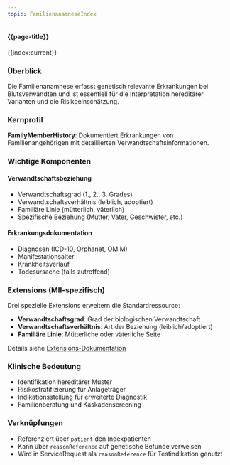 ```yaml
---
topic: FamilienanamneseIndex
---
```


#### {{page-title}}

{{index:current}}

### Überblick

Die Familienanamnese erfasst genetisch relevante Erkrankungen bei Blutsverwandten und ist essentiell für die Interpretation hereditärer Varianten und die Risikoeinschätzung.

### Kernprofil

**FamilyMemberHistory**: Dokumentiert Erkrankungen von Familienangehörigen mit detaillierten Verwandtschaftsinformationen.

### Wichtige Komponenten

#### Verwandtschaftsbeziehung
- Verwandtschaftsgrad (1., 2., 3. Grades)
- Verwandtschaftsverhältnis (leiblich, adoptiert)
- Familiäre Linie (mütterlich, väterlich)
- Spezifische Beziehung (Mutter, Vater, Geschwister, etc.)

#### Erkrankungsdokumentation
- Diagnosen (ICD-10, Orphanet, OMIM)
- Manifestationsalter
- Krankheitsverlauf
- Todesursache (falls zutreffend)

### Extensions (MII-spezifisch)

Drei spezielle Extensions erweitern die Standardressource:
- **Verwandtschaftsgrad**: Grad der biologischen Verwandtschaft
- **Verwandtschaftsverhältnis**: Art der Beziehung (leiblich/adoptiert)
- **Familiäre Linie**: Mütterliche oder väterliche Seite

Details siehe [Extensions-Dokumentation](Extensions/Familienanamnese-Extensions.page.md)

### Klinische Bedeutung

- Identifikation hereditärer Muster
- Risikostratifizierung für Anlageträger
- Indikationsstellung für erweiterte Diagnostik
- Familienberatung und Kaskadenscreening

### Verknüpfungen

- Referenziert über `patient` den Indexpatienten
- Kann über `reasonReference` auf genetische Befunde verweisen
- Wird in ServiceRequest als `reasonReference` für Testindikation genutzt